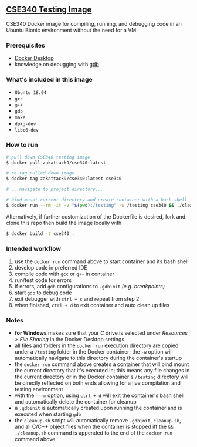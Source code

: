 ## [CSE340 Testing Image](https://hub.docker.com/repository/docker/zakattack9/cse340/general)
CSE340 Docker image for compiling, running, and debugging code in an Ubuntu Bionic environment without the need for a VM

### Prerequisites
- [Docker Desktop](https://docs.docker.com/get-docker/)
- knowledge on debugging with [gdb](https://sourceware.org/gdb/current/onlinedocs/gdb/)

### What's included in this image
- `Ubuntu 18.04`
- `gcc`
- `g++`
- `gdb`
- `make`
- `dpkg-dev`
- `libc6-dev`

### How to run
```bash
# pull down CSE340 testing image 
$ docker pull zakattack9/cse340:latest

# re-tag pulled down image
$ docker tag zakattack9/cse340:latest cse340

# ...navigate to project directory...

# bind mount current directory and create container with a bash shell
$ docker run --rm -it -v "$(pwd):/testing" -w /testing cse340 && ./cleanup.sh
```

Alternatively, if further customization of the Dockerfile is desired, fork and clone this repo then build the image locally with
```bash
$ docker build -t cse340 . 
```

### Intended workflow
1) use the `docker run` command above to start container and its bash shell
2) develop code in preferred IDE
3) compile code with `gcc` or `g++` in container
4) run/test code for errors
5) if errors, add `gdb` configurations to `.gdbinit` *(e.g. breakpoints)*
6) start `gdb` to debug code
7) exit debugger with `ctrl + c` and repeat from step 2
8) when finished, `ctrl + d` to exit container and auto clean up files

### Notes
- **for Windows** makes sure that your *C* drive is selected under *Resources > File Sharing* in the Docker Desktop settings
- all files and folders in the `docker run` execution directory are copied under a `/testing` folder in the Docker container; the `-w` option will automatically navigate to this directory during the container's startup
- the `docker run` command above creates a container that will bind mount the current directory that it's executed in; this means any file changes in the current directory or in the Docker container's `/testing` directory will be directly reflected on both ends allowing for a live compilation and testing environment
- with the `--rm` option, using `ctrl + d` will exit the container's bash shell and automatically delete the container for cleanup
- a `.gdbinit` is automatically created upon running the container and is executed when starting `gdb`
- the `cleanup.sh` script will automatically remove `.gdbinit`, `cleanup.sh`, and all C/C++ object files when the container is stopped iff the `&& ./cleanup.sh` command is appended to the end of the `docker run` command above